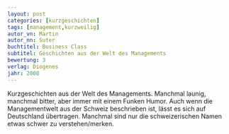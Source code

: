 ```yaml
---
layout: post
categories: [kurzgeschichten]
tags: [management,kurzweilig]
autor_vn: Martin
autor_nn: Suter
buchtitel: Business Class
subtitel: Geschichten aus der Welt des Managements
bewertung: 3
verlag: Diogenes
jahr: 2000
---
```


Kurzgeschichten aus der Welt des Managements. Manchmal launig, manchmal bitter, aber immer mit einem Funken Humor. Auch wenn die Managementwelt aus der Schweiz beschrieben ist, lässt es sich auf Deutschland übertragen. Manchmal sind nur die schweizerischen Namen etwas schwer zu verstehen/merken.
